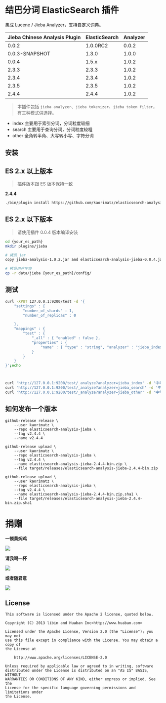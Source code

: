 结巴分词 ElasticSearch 插件
===========================

集成 Lucene / Jieba Analyzer，支持自定义词典。


| Jieba Chinese Analysis Plugin | ElasticSearch | Analyzer       |
|-------------------------------|---------------|----------------|
| 0.0.2                         | 1.0.0RC2      | 0.0.2          |
| 0.0.3-SNAPSHOT                | 1.3.0         | 1.0.0          |
| 0.0.4                         | 1.5.x         | 1.0.2          |
| 2.3.3                         | 2.3.3         | 1.0.2          |
| 2.3.4                         | 2.3.4         | 1.0.2          |
| 2.3.5                         | 2.3.5         | 1.0.2          |
| 2.4.4                         | 2.4.4         | 1.0.2          |


> 本插件包括 `jieba analyzer`、`jieba tokenizer`、`jieba token filter`，有三种模式供选择。

-	index 主要用于索引分词，分词粒度较细
-	search 主要用于查询分词，分词粒度较粗
-	other 全角转半角、大写转小写、字符分词

安装
----

## ES 2.x 以上版本

> 插件版本跟 ES 版本保持一致

**2.4.4**
```sh
./bin/plugin install https://github.com/kaorimatz/elasticsearch-analysis-jieba/releases/download/v2.4.4/elasticsearch-analysis-jieba-2.4.4-bin.zip
```

## ES 2.x 以下版本

> 请使用插件 0.0.4 版本编译安装

```sh
cd {your_es_path}
mkdir plugins/jieba

# 拷贝 jar
copy jieba-analysis-1.0.2.jar and elasticsearch-analysis-jieba-0.0.4.jar to plugins/jieba

# 拷贝用户字典
cp -r data/jieba {your_es_path}/config/
```

测试
----

```sh
curl -XPUT 127.0.0.1:9200/test -d '{
    "settings" : {
        "number_of_shards" : 1,
        "number_of_replicas" : 0

    },
    "mappings" : {
        "test" : {
            "_all" : { "enabled" : false },
            "properties" : {
                "name" : { "type" : "string", "analyzer" : "jieba_index", "search_analyzer" : "jieba_search" }
            }
        }
    }
}';echo



curl 'http://127.0.0.1:9200/test/_analyze?analyzer=jieba_index' -d '中华人民共和国';echo
curl 'http://127.0.0.1:9200/test/_analyze?analyzer=jieba_search' -d '中华人民共和国';echo
curl 'http://127.0.0.1:9200/test/_analyze?analyzer=jieba_other' -d '中华人民共和国 HelLo';echo
```

如何发布一个版本
------


```
github-release release \
    --user kaorimatz \
    --repo elasticsearch-analysis-jieba \
    --tag v2.4.4 \
    --name v2.4.4

github-release upload \
    --user kaorimatz \
    --repo elasticsearch-analysis-jieba \
    --tag v2.4.4 \
    --name elasticsearch-analysis-jieba-2.4.4-bin.zip \
    --file target/releases/elasticsearch-analysis-jieba-2.4.4-bin.zip

github-release upload \
    --user kaorimatz \
    --repo elasticsearch-analysis-jieba \
    --tag v2.4.4 \
    --name elasticsearch-analysis-jieba-2.4.4-bin.zip.sha1 \
    --file target/releases/elasticsearch-analysis-jieba-2.4.4-bin.zip.sha1
```


捐赠
===========

**一顿黄焖鸡**

![](http://7xkgzh.com1.z0.glb.clouddn.com/0a9db33a25bce898c088462ddb726e57.png?imageView2/5/w/300/h/300)

**请我喝一杯**

![](http://7xkgzh.com1.z0.glb.clouddn.com/01e2fc2635f7ac26a9e8b21157dc2840.png?imageView2/5/w/300/h/300)

**或者随君意**

![](http://7xkgzh.com1.z0.glb.clouddn.com/2344d83c9be4b56cb66f696dcfb25ceb.png?imageView2/5/w/300/h/300)


License
-------

```
This software is licensed under the Apache 2 license, quoted below.

Copyright (C) 2013 libin and Huaban Inc<http://www.huaban.com>

Licensed under the Apache License, Version 2.0 (the "License"); you may not
use this file except in compliance with the License. You may obtain a copy of
the License at

    http://www.apache.org/licenses/LICENSE-2.0

Unless required by applicable law or agreed to in writing, software
distributed under the License is distributed on an "AS IS" BASIS, WITHOUT
WARRANTIES OR CONDITIONS OF ANY KIND, either express or implied. See the
License for the specific language governing permissions and limitations under
the License.
```
